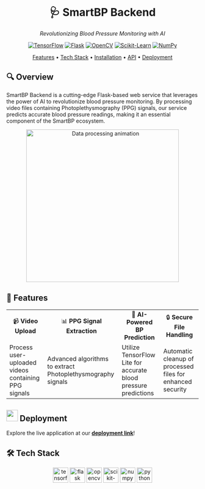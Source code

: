 <div align="center">

  <h1>🩺 SmartBP Backend</h1>
  <p><em>Revolutionizing Blood Pressure Monitoring with AI</em></p>

  [![TensorFlow](https://img.shields.io/badge/TensorFlow-FF6F00?style=for-the-badge&logo=tensorflow&logoColor=white)](https://www.tensorflow.org/)
  [![Flask](https://img.shields.io/badge/Flask-000000?style=for-the-badge&logo=flask&logoColor=white)](https://flask.palletsprojects.com/)
  [![OpenCV](https://img.shields.io/badge/OpenCV-5C3EE8?style=for-the-badge&logo=opencv&logoColor=white)](https://opencv.org/)
  [![Scikit-Learn](https://img.shields.io/badge/Scikit--Learn-F7931E?style=for-the-badge&logo=scikit-learn&logoColor=white)](https://scikit-learn.org/)
  [![NumPy](https://img.shields.io/badge/NumPy-013243?style=for-the-badge&logo=numpy&logoColor=white)](https://numpy.org/)

  
  [Features](#-features) • [Tech Stack](#-tech-stack) • [Installation](#-installation) • [API](#-api) • [Deployment](#-deployment)
</div>

## 🔍 Overview

SmartBP Backend is a cutting-edge Flask-based web service that leverages the power of AI to revolutionize blood pressure monitoring. By processing video files containing Photoplethysmography (PPG) signals, our service predicts accurate blood pressure readings, making it an essential component of the SmartBP ecosystem.

<div align="center">
  <img src="https://media.giphy.com/media/v1.Y2lkPTc5MGI3NjExYzM0YzIzMzM2ZWNjNjQzZWNjMzM2YzMzNmM2MzY2NjMzNjY2NjY2NiZjdD1n/3oKIPEqDGUULpEU0aQ/giphy.gif" alt="Data processing animation" width="400px" />
</div>

## 🌟 Features

<div align="center">
  <table>
    <tr>
      <td align="center">📹 <strong>Video Upload</strong></td>
      <td align="center">📊 <strong>PPG Signal Extraction</strong></td>
      <td align="center">🧠 <strong>AI-Powered BP Prediction</strong></td>
      <td align="center">🔒 <strong>Secure File Handling</strong></td>
    </tr>
    <tr>
      <td>Process user-uploaded videos containing PPG signals</td>
      <td>Advanced algorithms to extract Photoplethysmography signals</td>
      <td>Utilize TensorFlow Lite for accurate blood pressure predictions</td>
      <td>Automatic cleanup of processed files for enhanced security</td>
    </tr>
  </table>
</div>

## <img src="https://media.giphy.com/media/WUlplcMpOCEmTGBtBW/giphy.gif" width="30"> Deployment

Explore the live application at our [**deployment link**](https://smartbp-backend.onrender.com)!

## 🛠 Tech Stack

<div align="center">
  <img src="https://www.vectorlogo.zone/logos/tensorflow/tensorflow-icon.svg" alt="tensorflow" width="40" height="40"/>
  <img src="https://www.vectorlogo.zone/logos/pocoo_flask/pocoo_flask-icon.svg" alt="flask" width="40" height="40"/>
  <img src="https://www.vectorlogo.zone/logos/opencv/opencv-icon.svg" alt="opencv" width="40" height="40"/>
  <img src="https://upload.wikimedia.org/wikipedia/commons/0/05/Scikit_learn_logo_small.svg" alt="scikit-learn" width="40" height="40"/>
  <img src="https://www.vectorlogo.zone/logos/numpy/numpy-icon.svg" alt="numpy" width="40" height="40"/>
  <img src="https://www.vectorlogo.zone/logos/python/python-icon.svg" alt="python" width="40" height="40"/>
</div>

